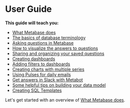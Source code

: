 # User Guide

**This guide will teach you:**

*   [What Metabase does](01-what-is-metabase.md)
*   [The basics of database terminology](02-database-basics.md)
*   [Asking questions in Metabase](03-asking-questions.md)
*   [How to visualize the answers to questions](04-visualizing-results.md)
*   [Sharing and organizing your saved questions](05-sharing-answers.md)
*   [Creating dashboards](06-dashboards.md)
*   [Adding filters to dashboards](07-dashboard-filters.md)
*   [Creating charts with multiple series](08-multi-series-charting.md)
*   [Using Pulses for daily emails](09-pulses.md)
*   [Get answers in Slack with Metabot](10-metabot.md)
*   [Some helpful tips on building your data model](11-data-model-reference.md)
*   [Creating SQL Templates](12-sql-parameters.md)

Let's get started with an overview of [What Metabase does](01-what-is-metabase.md).
